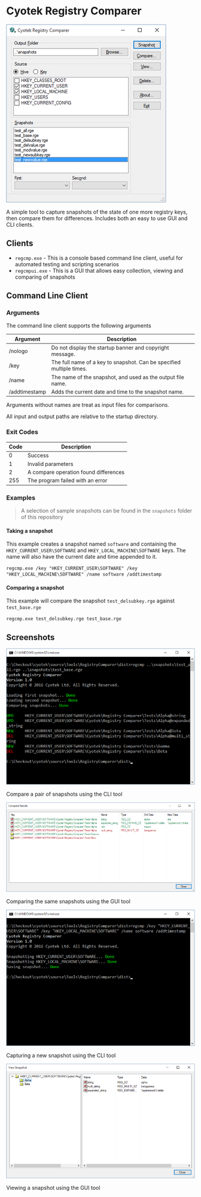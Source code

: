 Cyotek Registry Comparer
========================

![gui](gui.png)

A simple tool to capture snapshots of the state of one more registry keys, then compare them for differences. Includes both an easy to use GUI and CLI clients.

Clients
-------

* `regcmp.exe` - This is a console based command line client, useful for automated testing and scripting scenarios
* `regcmpui.exe` - This is a GUI that allows easy collection, viewing and comparing of snapshots

Command Line Client
-------------------

### Arguments

The command line client supports the following arguments

| Argument      | Description                                                          |
| ------------- | -------------------------------------------------------------------- |
| /nologo       | Do not display the startup banner and copyright message.             |  
| /key          | The full name of a key to snapshot. Can be specified multiple times. |  
| /name         | The name of the snapshot, and used as the output file name.          |  
| /addtimestamp | Adds the current date and time to the snapshot name.                 |  

Arguments without names are treat as input files for comparisons.

All input and output paths are relative to the startup directory.

### Exit Codes

| Code  | Description                            |
| ----- | -------------------------------------- |
| 0     | Success |                              |
| 1     | Invalid parameters                     |
| 2     | A compare operation found differences  |
| 255   | The program failed with an error       |


### Examples

> A selection of sample snapshots can be found in the `snapshots` folder of this repository

#### Taking a snapshot

This example creates a snapshot named `software` and containing the `HKEY_CURRENT_USER\SOFTWARE` and `HKEY_LOCAL_MACHINE\SOFTWARE` keys. The name will also have the current date and time appended to it.

    regcmp.exe /key "HKEY_CURRENT_USER\SOFTWARE" /key "HKEY_LOCAL_MACHINE\SOFTWARE" /name software /addtimestamp
    
#### Comparing a snapshot

This example will compare the snapshot `test_delsubkey.rge` against `test_base.rge`

    regcmp.exe test_delsubkey.rge test_base.rge
    
Screenshots
-----------

![cli-compare](cli-compare.png)

Compare a pair of snapshots using the CLI tool

![gui-compare](gui-compare.png)

Comparing the same snapshots using the GUI tool

![cli-snapshot](cli-snapshot.png)

Capturing a new snapshot using the CLI tool

![gui-viewsnapshot](gui-viewsnapshot.png)

Viewing a snapshot using the GUI tool